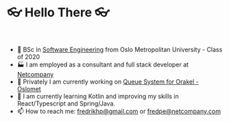 # :eyeglasses: Hello There :eyeglasses:

</br>

- :school: BSc in [Software Engineering](https://www.oslomet.no/studier/tkd/dataingenior) from Oslo Metropolitan University - Class of 2020
- :factory: I am employed as a consultant and full stack developer at [Netcompany](https://www.netcompany.com/en-GB/) 
- 🔭 Privately I am currently working on [Queue System for Orakel - Oslomet](https://github.com/OrakelOsloMet/Orakel_Queue_Client)
- 🌱 I am currently learning Kotlin and improving my skills in React/Typescript and Spring/Java.
- 📫 How to reach me: fredrikhp@gmail.com or fredpe@netcompany.com
